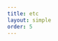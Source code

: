 ```yaml
---
title: etc
layout: simple
order: 5
---
```


<!-- >  *Медведенко. Отчего вы всегда ходите в черном?*
>
>*Маша. Это траур по моей жизни. Я несчастна.*  
>
><p align="right">-- А.П. Чехов, "Ча́йка", 1895</p>
>
>
> *梅德韦登科： 你为什么总是穿得一身黑？*
> 
> *玛莎： 因为我不幸福，这是我对生活的悼念.*
> 
><p align="right">-- 安东·契诃夫 "海鸥 ", 1895</p> -->